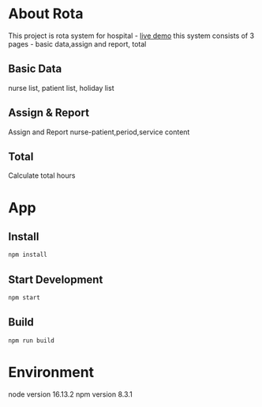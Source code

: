 # About Rota
This project is rota system for hospital - [live demo](https://servemirates.com)
this system consists of 3 pages - basic data,assign and report, total

## Basic Data

nurse list, patient list, holiday list

## Assign & Report

Assign and Report nurse-patient,period,service content

## Total

Calculate total hours

# App

## Install

```sh
npm install
```

## Start Development

```sh
npm start
```

## Build

```sh
npm run build
```

# Environment

node version 16.13.2
npm version 8.3.1
